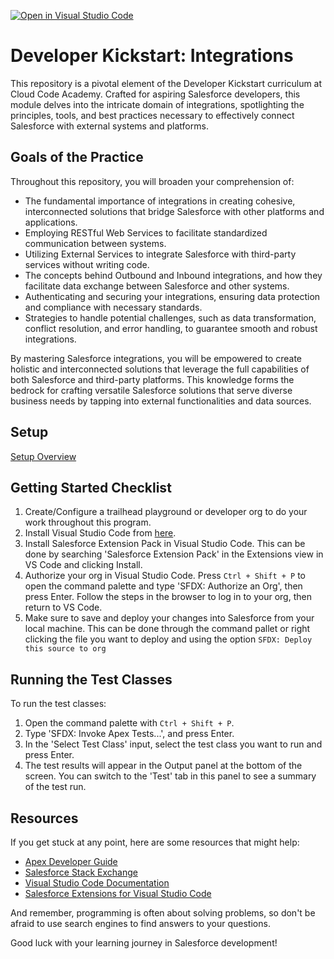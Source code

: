 [![Open in Visual Studio Code](https://classroom.github.com/assets/open-in-vscode-2e0aaae1b6195c2367325f4f02e2d04e9abb55f0b24a779b69b11b9e10269abc.svg)](https://classroom.github.com/online_ide?assignment_repo_id=16455185&assignment_repo_type=AssignmentRepo)
# Developer Kickstart: Integrations
This repository is a pivotal element of the Developer Kickstart curriculum at Cloud Code Academy. Crafted for aspiring Salesforce developers, this module delves into the intricate domain of integrations, spotlighting the principles, tools, and best practices necessary to effectively connect Salesforce with external systems and platforms.

## Goals of the Practice
Throughout this repository, you will broaden your comprehension of:

- The fundamental importance of integrations in creating cohesive, interconnected solutions that bridge Salesforce with other platforms and applications.
- Employing RESTful Web Services to facilitate standardized communication between systems.
- Utilizing External Services to integrate Salesforce with third-party services without writing code.
- The concepts behind Outbound and Inbound integrations, and how they facilitate data exchange between Salesforce and other systems.
- Authenticating and securing your integrations, ensuring data protection and compliance with necessary standards.
- Strategies to handle potential challenges, such as data transformation, conflict resolution, and error handling, to guarantee smooth and robust integrations.

By mastering Salesforce integrations, you will be empowered to create holistic and interconnected solutions that leverage the full capabilities of both Salesforce and third-party platforms. This knowledge forms the bedrock for crafting versatile Salesforce solutions that serve diverse business needs by tapping into external functionalities and data sources.

## Setup
[Setup Overview](https://learn.cloudcodeacademy.com/courses/salesforce-developer-kickstart-program/lectures/47317617)

## Getting Started Checklist
1. Create/Configure a trailhead playground or developer org to do your work throughout this program.
2. Install Visual Studio Code from [here](https://code.visualstudio.com/download).
3. Install Salesforce Extension Pack in Visual Studio Code. This can be done by searching 'Salesforce Extension Pack' in the Extensions view in VS Code and clicking Install.
4. Authorize your org in Visual Studio Code. Press `Ctrl + Shift + P` to open the command palette and type 'SFDX: Authorize an Org', then press Enter. Follow the steps in the browser to log in to your org, then return to VS Code.
5. Make sure to save and deploy your changes into Salesforce from your local machine. This can be done through the command pallet or right clicking the file you want to deploy and using the option `SFDX: Deploy this source to org`

## Running the Test Classes

To run the test classes:

1. Open the command palette with `Ctrl + Shift + P`.
2. Type 'SFDX: Invoke Apex Tests...', and press Enter.
3. In the 'Select Test Class' input, select the test class you want to run and press Enter.
4. The test results will appear in the Output panel at the bottom of the screen. You can switch to the 'Test' tab in this panel to see a summary of the test run.

## Resources

If you get stuck at any point, here are some resources that might help:

- [Apex Developer Guide](https://developer.salesforce.com/docs/atlas.en-us.apexcode.meta/apexcode/apex_dev_guide.htm)
- [Salesforce Stack Exchange](https://salesforce.stackexchange.com/)
- [Visual Studio Code Documentation](https://code.visualstudio.com/docs)
- [Salesforce Extensions for Visual Studio Code](https://developer.salesforce.com/tools/vscode/)

And remember, programming is often about solving problems, so don't be afraid to use search engines to find answers to your questions.

Good luck with your learning journey in Salesforce development!